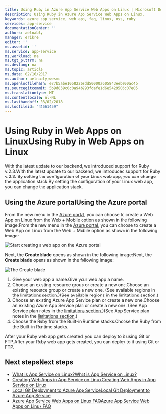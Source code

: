 ```yaml
---
title: Using Ruby in Azure App Service Web Apps on Linux | Microsoft Docs
description: Using Ruby in Azure App Service Web Apps on Linux.
keywords: azure app service, web app, faq, linux, oss, ruby
services: app-service
documentationCenter: ''
authors: aelnably
manager: erikre
editor: ''
ms.assetid: ''
ms.service: app-service
ms.workload: na
ms.tgt_pltfrm: na
ms.devlang: na
ms.topic: article
ms.date: 02/16/2017
ms.author: aelnably;wesmc
ms.openlocfilehash: e77b5abe10582262dd50000a605843eebe00ac4b
ms.sourcegitcommit: 5b9d839c0c0a94b293fdafe1d6e5429506c07e05
ms.translationtype: MT
ms.contentlocale: nl-NL
ms.lasthandoff: 08/02/2018
ms.locfileid: "44661459"
---
```

# <a name="using-ruby-in-web-apps-on-linux"></a><span data-ttu-id="a79e7-104">Using Ruby in Web Apps on Linux</span><span class="sxs-lookup"><span data-stu-id="a79e7-104">Using Ruby in Web Apps on Linux</span></span> #

<span data-ttu-id="a79e7-105">With the latest update to our backend, we introduced support for Ruby v.2.3.</span><span class="sxs-lookup"><span data-stu-id="a79e7-105">With the latest update to our backend, we introduced support for Ruby v.2.3.</span></span> <span data-ttu-id="a79e7-106">By setting the configuration of your Linux web app, you can change the application stack.</span><span class="sxs-lookup"><span data-stu-id="a79e7-106">By setting the configuration of your Linux web app, you can change the application stack.</span></span>

## <a name="using-the-azure-portal"></a><span data-ttu-id="a79e7-107">Using the Azure portal</span><span class="sxs-lookup"><span data-stu-id="a79e7-107">Using the Azure portal</span></span> ##

<span data-ttu-id="a79e7-108">From the new menu in the [Azure portal](https://portal.azure.com), you can choose to create a Web App on Linux from the Web + Mobile option as shown in the following image:</span><span class="sxs-lookup"><span data-stu-id="a79e7-108">From the new menu in the [Azure portal](https://portal.azure.com), you can choose to create a Web App on Linux from the Web + Mobile option as shown in the following image:</span></span>

![Start creating a web app on the Azure portal][1]

<span data-ttu-id="a79e7-110">Next, the **Create blade** opens as shown in the following image:</span><span class="sxs-lookup"><span data-stu-id="a79e7-110">Next, the **Create blade** opens as shown in the following image:</span></span>

![The Create blade][2]

1. <span data-ttu-id="a79e7-112">Give your web app a name.</span><span class="sxs-lookup"><span data-stu-id="a79e7-112">Give your web app a name.</span></span>
2. <span data-ttu-id="a79e7-113">Choose an existing resource group or create a new one.</span><span class="sxs-lookup"><span data-stu-id="a79e7-113">Choose an existing resource group or create a new one.</span></span> <span data-ttu-id="a79e7-114">(See available regions in the [limitations section](app-service-linux-intro.md).)</span><span class="sxs-lookup"><span data-stu-id="a79e7-114">(See available regions in the [limitations section](app-service-linux-intro.md).)</span></span>
3. <span data-ttu-id="a79e7-115">Choose an existing Azure App Service plan or create a new one.</span><span class="sxs-lookup"><span data-stu-id="a79e7-115">Choose an existing Azure App Service plan or create a new one.</span></span> <span data-ttu-id="a79e7-116">(See App Service plan notes in the [limitations section](app-service-linux-intro.md).)</span><span class="sxs-lookup"><span data-stu-id="a79e7-116">(See App Service plan notes in the [limitations section](app-service-linux-intro.md).)</span></span>
4. <span data-ttu-id="a79e7-117">Choose the Ruby from the Built-in Runtime stacks.</span><span class="sxs-lookup"><span data-stu-id="a79e7-117">Choose the Ruby from the Built-in Runtime stacks.</span></span>

<span data-ttu-id="a79e7-118">After your Ruby web app gets created, you can deploy to it using Git or FTP.</span><span class="sxs-lookup"><span data-stu-id="a79e7-118">After your Ruby web app gets created, you can deploy to it using Git or FTP.</span></span>

## <a name="next-steps"></a><span data-ttu-id="a79e7-119">Next steps</span><span class="sxs-lookup"><span data-stu-id="a79e7-119">Next steps</span></span>
* [<span data-ttu-id="a79e7-120">What is App Service on Linux?</span><span class="sxs-lookup"><span data-stu-id="a79e7-120">What is App Service on Linux?</span></span>](app-service-linux-intro.md)
* [<span data-ttu-id="a79e7-121">Creating Web Apps in App Service on Linux</span><span class="sxs-lookup"><span data-stu-id="a79e7-121">Creating Web Apps in App Service on Linux</span></span>](app-service-linux-how-to-create-a-web-app.md)
* [<span data-ttu-id="a79e7-122">Local Git Deployment to Azure App Service</span><span class="sxs-lookup"><span data-stu-id="a79e7-122">Local Git Deployment to Azure App Service</span></span>](app-service-deploy-local-git.md)
* [<span data-ttu-id="a79e7-123">Azure App Service Web Apps on Linux FAQ</span><span class="sxs-lookup"><span data-stu-id="a79e7-123">Azure App Service Web Apps on Linux FAQ</span></span>](app-service-linux-faq.md)

<!--Image references-->
[1]: https://docstestmedia1.blob.core.windows.net/azure-media/articles/app-service-web/media/app-service-linux-using-ruby/New-Linux.png
[2]: https://docstestmedia1.blob.core.windows.net/azure-media/articles/app-service-web/media/app-service-linux-using-ruby/Ruby-UX.png


